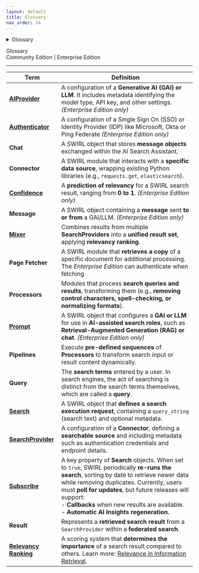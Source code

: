 ```yaml
---
layout: default
title: Glossary
nav_order: 14
---
```

<details markdown="block">
  <summary>
    Glossary
  </summary>
  {: .text-delta }
- TOC
{:toc}
</details>

<span class="big-text">Glossary</span><br/><span class="med-text">Community Edition | Enterprise Edition</span>

---

| **Term** | **Definition** |
|----------|----------------|
| [**AIProvider**](AI-Search#managing-ai-providers) | A configuration of a **Generative AI (GAI) or LLM**. It includes metadata identifying the model type, API key, and other settings. *(Enterprise Edition only)* |
| [**Authenticator**](AI-Search#connecting-to-other-authentication-systems) | A configuration of a Single Sign On (SSO) or Identity Provider (IDP) like Microsoft, Okta or Ping Federate *(Enterprise Edition only)* | 
| **Chat** | A SWIRL object that stores **message objects** exchanged within the AI Search Assistant. | 
| **Connector** | A SWIRL module that interacts with a **specific data source**, wrapping existing Python libraries (e.g., `requests.get`, `elasticsearch`). |
| [**Confidence**](User-Guide-Enterprise#confidence-scores) | A **prediction of relevancy** for a SWIRL search result, ranging from **0 to 1**. *(Enterprise Edition only)* |
| **Message** | A SWIRL object containing a **message** sent **to or from** a GAI/LLM. *(Enterprise Edition only)* |
| [**Mixer**](Developer-Reference#mixers-1) | Combines results from multiple **SearchProviders** into a **unified result set**, applying **relevancy ranking**. |
| **Page Fetcher** | A SWIRL module that **retrieves a copy** of a specific document for additional processing. The *Enterprise Edition* can authenticate when fetching |  
| **Processors** | Modules that process **search queries and results**, transforming them (e.g., **removing control characters, spell-checking, or normalizing formats**). |
| [**Prompt**](User-Guide-Enterprise#customizing-prompts) | A SWIRL object that configures a **GAI or LLM** for use in **AI-assisted search roles**, such as **Retrieval-Augmented Generation (RAG) or chat**. *(Enterprise Edition only)* |
| **Pipelines** | Execute **pre-defined sequences** of **Processors** to transform search input or result content dynamically. |
| **Query** | The **search terms** entered by a user. In search engines, the act of searching is distinct from the search terms themselves, which are called a **query**. |
| [**Search**](Developer-Guide#manage-search-objects) | A SWIRL object that **defines a search execution request**, containing a `query_string` (search text) and optional metadata. |
| [**SearchProvider**](SP-Guide) | A configuration of a **Connector**, defining a **searchable source** and including metadata such as authentication credentials and endpoint details. |
| [**Subscribe**](Developer-Guide#subscribe-to-a-search) | A key property of **Search** objects. When set to `true`, SWIRL periodically **re-runs the search**, sorting by date to retrieve newer data while removing duplicates. Currently, users must **poll for updates**, but future releases will support: <br> - **Callbacks** when new results are available. <br> - **Automatic AI Insights regeneration.** |
| **Result** | Represents a **retrieved search result** from a `SearchProvider` within a **federated search**. |
| [**Relevancy Ranking**](User-Guide#relevancy-ranking) | A scoring system that **determines the importance** of a search result compared to others. Learn more: [Relevance in Information Retrieval](https://en.wikipedia.org/wiki/Relevance_(information_retrieval)). |
